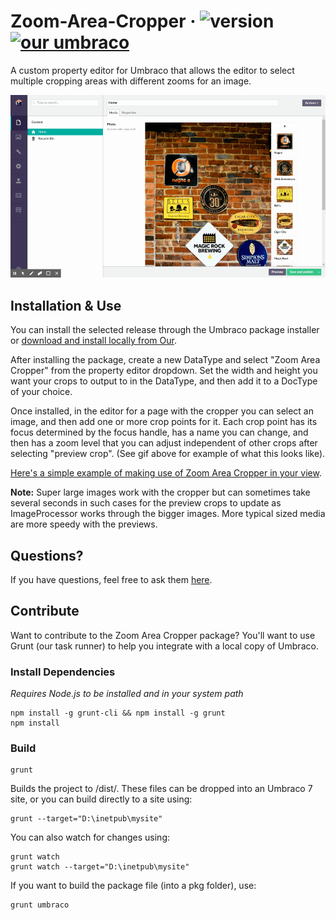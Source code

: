 # Zoom-Area-Cropper &middot; ![version](https://img.shields.io/badge/version-1.0.1-green.svg) [![our umbraco](https://img.shields.io/badge/our-umbraco-orange.svg)](https://our.umbraco.org/projects/website-utilities/text-over-image-editor/)

A custom property editor for Umbraco that allows the editor to select multiple cropping areas with different zooms for an image.

![example](https://github.com/Offroadcode/Zoom-Area-Cropper/blob/master/assets/zoomAreaCropper.gif)

## Installation & Use

You can install the selected release through the Umbraco package installer or [download and install locally from Our](https://our.umbraco.org/projects/website-utilities/zoom-area-cropper/).

After installing the package, create a new DataType and select "Zoom Area Cropper" from the property editor dropdown. Set the width and height you want your crops to output to in the DataType, and then add it to a DocType of your choice.

Once installed, in the editor for a page with the cropper you can select an image, and then add one or more crop points for it. Each crop point has its focus determined by the focus handle, has a name you can change, and then has a zoom level that you can adjust independent of other crops after selecting "preview crop". (See gif above for example of what this looks like).

[Here's a simple example of making use of Zoom Area Cropper in your view](https://gist.github.com/naepalm/ef62771d72af15b9f337307eec01b4d1).

**Note:** Super large images work with the cropper but can sometimes take several seconds in such cases for the preview crops to update as ImageProcessor works through the bigger images. More typical sized media are more speedy with the previews.

## Questions?

If you have questions, feel free to ask them [here](https://github.com/Offroadcode/Zoom-Area-Cropper/issues).

## Contribute

Want to contribute to the Zoom Area Cropper package? You'll want to use Grunt (our task runner) to help you integrate with a local copy of Umbraco.

### Install Dependencies
*Requires Node.js to be installed and in your system path*

    npm install -g grunt-cli && npm install -g grunt
    npm install

### Build

    grunt

Builds the project to /dist/. These files can be dropped into an Umbraco 7 site, or you can build directly to a site using:

    grunt --target="D:\inetpub\mysite"

You can also watch for changes using:

    grunt watch
    grunt watch --target="D:\inetpub\mysite"

If you want to build the package file (into a pkg folder), use:

    grunt umbraco
